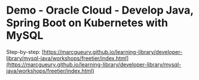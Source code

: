 # Demo - Oracle Cloud - Develop Java, Spring Boot on Kubernetes with MySQL

Step-by-step: [https://marcgueury.github.io/learning-library/developer-library/mysql-java/workshops/freetier/index.html](https://marcgueury.github.io/learning-library/developer-library/mysql-java/workshops/freetier/index.html)



